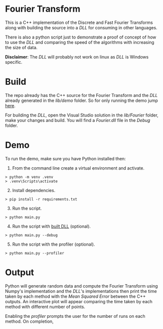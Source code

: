 # Fourier Transform
This is a C++ implementation of the Discrete and Fast Fourier Transforms along with building the source into a *DLL* for consuming in other languages.

There is also a python script just to demonstrate a proof of concept of how to use the *DLL* and comparing the speed of the algorithms with increasing the size of data.

__Disclaimer__: The *DLL* will probably not work on linux as *DLL* is Windows specific.

# Build
The repo already has the C++ source for the Fourier Transform and the *DLL* already generated in the *lib/demo* folder. So for only running the demo jump
[here](#Demo).

For building the *DLL*, open the Visual Studio solution in the *lib/Fourier* folder, make your changes and build. You will find a *Fourier.dll* file in the *Debug* folder.

# Demo
To run the demo, make sure you have Python installed then:

1. From the command line create a virtual environment and activate.

```
> python -m venv .venv
> .venv\Scripts\activate
```
2. Install dependencies.
```
> pip install -r requirements.txt
```

3. Run the script.
```
> python main.py
```

4. Run the script with 
[built DLL](#Build) (optional).
```
> python main.py --debug
```

5. Run the script with the profiler
(optional).
```
> python main.py --profiler
```

# Output
Python will generate random data and compute the Fourier Transform using Numpy's implementation and the *DLL*'s implementations then print the time taken by each method with the _Mean Squared Error_ between the C++ outputs. An interactive plot will appear comparing the time taken by each method with different number of points.

Enabling the *profiler* prompts the user for the number of runs on each method.
On completion, 